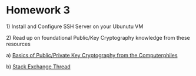 <h1>Homework 3</h1>

<p>
	1) Install and Configure SSH Server on your Ubunutu VM
</p>

<p>
	2) Read up on foundational Public/Key Cryptography knowledge from these resources
</p>

<p>
	a) <a href="https://www.youtube.com/watch?v=GSIDS_lvRv4">Basics of Public/Private Key Cryptography from the Computerphiles</a>
</p>

<p>
	b) <a href="https://security.stackexchange.com/questions/5096/rsa-vs-dsa-for-ssh-authentication-keys">Stack Exchange Thread</a>
</p>